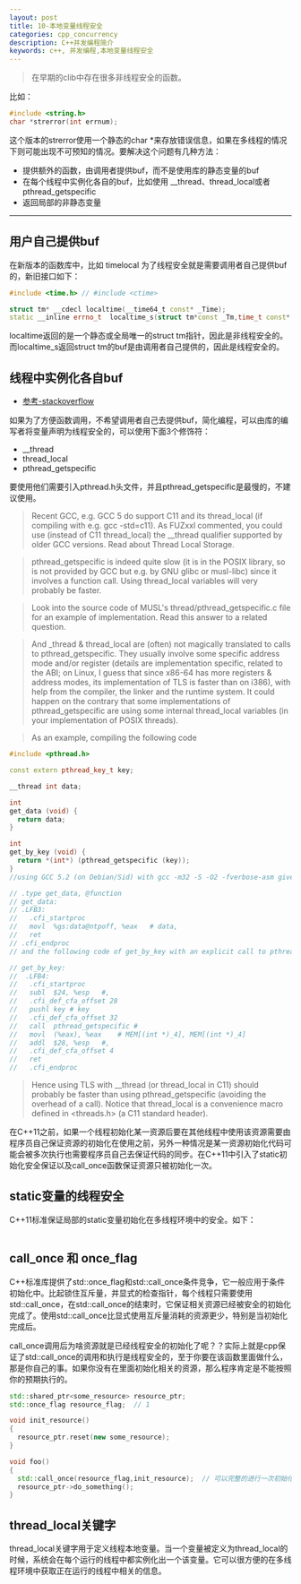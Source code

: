 ```yaml
---
layout: post
title: 10-本地变量线程安全
categories: cpp_concurrency
description: C++并发编程简介
keywords: c++, 并发编程,本地变量线程安全
---
```



> 在早期的clib中存在很多非线程安全的函数。

比如：

```cpp
#include <string.h>
char *strerror(int errnum);
```

这个版本的strerror使用一个静态的char *来存放错误信息，如果在多线程的情况下则可能出现不可预知的情况。要解决这个问题有几种方法：

- 提供额外的函数，由调用者提供buf，而不是使用库的静态变量的buf
- 在每个线程中实例化各自的buf，比如使用 __thread、thread_local或者pthread_getspecific 
- 返回局部的非静态变量

-------------------------

## 用户自己提供buf

在新版本的函数库中，比如 timelocal 为了线程安全就是需要调用者自己提供buf的，新旧接口如下：

```cpp
#include <time.h> // #include <ctime>

struct tm* __cdecl localtime(__time64_t const* _Time);
static __inline errno_t  localtime_s(struct tm*const _Tm,time_t const* const _Time);
```
localtime返回的是一个静态或全局唯一的struct tm指针，因此是非线程安全的。而localtime_s返回struct tm的buf是由调用者自己提供的，因此是线程安全的。

## 线程中实例化各自buf

- [参考-stackoverflow](https://stackoverflow.com/questions/32245103/how-does-the-gcc-thread-work)

如果为了方便函数调用，不希望调用者自己去提供buf，简化编程，可以由库的编写者将变量声明为线程安全的，可以使用下面3个修饰符：

- __thread
- thread_local
- pthread_getspecific

要使用他们需要引入pthread.h头文件，并且pthread_getspecific是最慢的，不建议使用。


> Recent GCC, e.g. GCC 5 do support C11 and its thread_local (if compiling with e.g. gcc -std=c11). As FUZxxl commented, you could use (instead of C11 thread_local) the __thread qualifier supported by older GCC versions. Read about Thread Local Storage.

> pthread_getspecific is indeed quite slow (it is in the POSIX library, so is not provided by GCC but e.g. by GNU glibc or musl-libc) since it involves a function call. Using thread_local variables will very probably be faster.

> Look into the source code of MUSL's thread/pthread_getspecific.c file for an example of implementation. Read this answer to a related question.

> And _thread & thread_local are (often) not magically translated to calls to pthread_getspecific. They usually involve some specific address mode and/or register (details are implementation specific, related to the ABI; on Linux, I guess that since x86-64 has more registers & address modes, its implementation of TLS is faster than on i386), with help from the compiler, the linker and the runtime system. It could happen on the contrary that some implementations of pthread_getspecific are using some internal thread_local variables (in your implementation of POSIX threads).

> As an example, compiling the following code

```cpp
#include <pthread.h>

const extern pthread_key_t key;

__thread int data;

int
get_data (void) {
  return data;
}

int
get_by_key (void) {
  return *(int*) (pthread_getspecific (key));
}
//using GCC 5.2 (on Debian/Sid) with gcc -m32 -S -O2 -fverbose-asm gives the following code for get_data using TLS:

// .type get_data, @function
// get_data:
// .LFB3:
//   .cfi_startproc
//   movl  %gs:data@ntpoff, %eax   # data,
//   ret
// .cfi_endproc
// and the following code of get_by_key with an explicit call to pthread_getspecific:

// get_by_key:
//  .LFB4:
//   .cfi_startproc
//   subl  $24, %esp   #,
//   .cfi_def_cfa_offset 28
//   pushl key # key
//   .cfi_def_cfa_offset 32
//   call  pthread_getspecific #
//   movl  (%eax), %eax    # MEM[(int *)_4], MEM[(int *)_4]
//   addl  $28, %esp   #,
//   .cfi_def_cfa_offset 4
//   ret
//   .cfi_endproc
```

> Hence using TLS with __thread (or thread_local in C11) should probably be faster than using pthread_getspecific (avoiding the overhead of a call).
> Notice that thread_local is a convenience macro defined in <threads.h> (a C11 standard header).

在C++11之前，如果一个线程初始化某一资源后要在其他线程中使用该资源需要由程序员自己保证资源的初始化在使用之前，另外一种情况是某一资源初始化代码可能会被多次执行也需要程序员自己去保证代码的同步。在C++11中引入了static初始化安全保证以及call_once函数保证资源只被初始化一次。


## static变量的线程安全

C++11标准保证局部的static变量初始化在多线程环境中的安全。如下：

```cpp

```


## call_once 和 once_flag

C++标准库提供了std::once_flag和std::call_once条件竞争，它一般应用于条件初始化中。比起锁住互斥量，并显式的检查指针，每个线程只需要使用std::call_once，在std::call_once的结束时，它保证相关资源已经被安全的初始化完成了。使用std::call_once比显式使用互斥量消耗的资源更少，特别是当初始化完成后。

call_once调用后为啥资源就是已经线程安全的初始化了呢？？实际上就是cpp保证了std::call_once的调用和执行是线程安全的，至于你要在该函数里面做什么，那是你自己的事。如果你没有在里面初始化相关的资源，那么程序肯定是不能按照你的预期执行的。

```cpp
std::shared_ptr<some_resource> resource_ptr;
std::once_flag resource_flag;  // 1

void init_resource()
{
  resource_ptr.reset(new some_resource);
}

void foo()
{
  std::call_once(resource_flag,init_resource);  // 可以完整的进行一次初始化
  resource_ptr->do_something();
}
```

## thread_local关键字

thread_local关键字用于定义线程本地变量。当一个变量被定义为thread_local的时候，系统会在每个运行的线程中都实例化出一个该变量。它可以很方便的在多线程环境中获取正在运行的线程中相关的信息。

